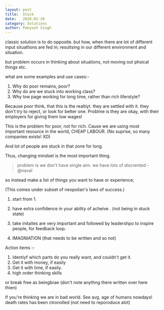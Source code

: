 ```yaml
---
layout: post
title:	Stuck
date:	2020-02-20
category: Solutions
author:	Peeyush Singh
---
```


classic solution is to do opposite. but how, when there are lot of different input situaltions 
are fed in; resultsing in our different environment and situation.

but problem occurs in thinking about situations, not moving out phsical things etc. 

what are some examples and use cases:-

1. Why do poor remains, poor?
2. Why do are we stuck into working class?
3. Why low page working for long time, rather than rich liferstyle?


Because poor think, that this is the realtiyt. they are settled with it.
they don't try to reject, or look for better one. Problme is they are okay, 
with their employers for giving them low wages! 

This is the problem for poor, not for rich. Cause we are using most important resource in the world, CHEAP LABOUR. 
(No suprise, so many companies exists! XD)

And lot of people are stuck in that zone for long.

Thus, changing mindset is the most important thing. 

> problem is we don't have single aim. we have lots of discrented - @naval

so instead make a list of things you want to have or experience; 

(This comes under subset of neopolian's laws of success.)

1. start from 1. 

2. have extra confidence in your ability of acheive . (not being in stuck state)

3. take initaites are very important and followed by leadershpo to inspire people, for feedback loop.

4. IMAGNIATION (that needs to be written and so not) 

Action items :-

1. Identiyf which parts do you really want, and couldn't get it.
2. Get it with money, if easily
3. Get it with time, if easily.
4. high order thinking skills

or break free as beingbrae (don't note anythng there written over here thien)

If you're thinking we are in bad world. See avg. age of humans nowdays!
death rates has been ctronolled (not need to reporoduce alot) 